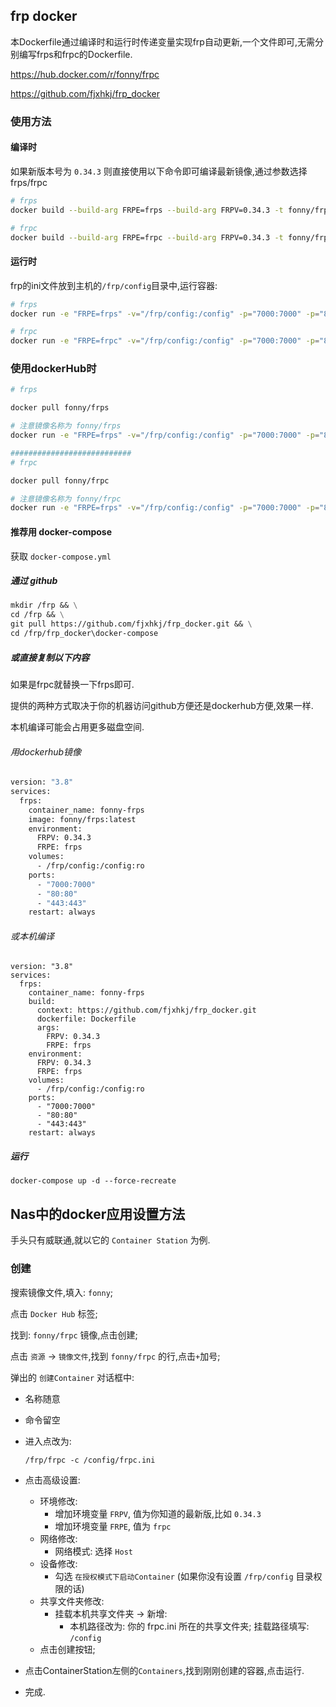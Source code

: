 ## frp docker

本Dockerfile通过编译时和运行时传递变量实现frp自动更新,一个文件即可,无需分别编写frps和frpc的Dockerfile.

<https://hub.docker.com/r/fonny/frpc>

<https://github.com/fjxhkj/frp_docker>

### 使用方法

#### 编译时

如果新版本号为 `0.34.3` 则直接使用以下命令即可编译最新镜像,通过参数选择 frps/frpc

```bash
# frps
docker build --build-arg FRPE=frps --build-arg FRPV=0.34.3 -t fonny/frp .

# frpc
docker build --build-arg FRPE=frpc --build-arg FRPV=0.34.3 -t fonny/frp .
```

#### 运行时

frp的ini文件放到主机的`/frp/config`目录中,运行容器:

```bash
# frps
docker run -e "FRPE=frps" -v="/frp/config:/config" -p="7000:7000" -p="80:80" fonny/frp

# frpc
docker run -e "FRPE=frpc" -v="/frp/config:/config" -p="7000:7000" -p="80:80" fonny/frp
```

### 使用dockerHub时

```bash
# frps

docker pull fonny/frps

# 注意镜像名称为 fonny/frps
docker run -e "FRPE=frps" -v="/frp/config:/config" -p="7000:7000" -p="80:80" fonny/frps

###########################
# frpc

docker pull fonny/frpc

# 注意镜像名称为 fonny/frpc
docker run -e "FRPE=frps" -v="/frp/config:/config" -p="7000:7000" -p="80:80" fonny/frpc
```

#### 推荐用 docker-compose

获取 `docker-compose.yml`

##### 通过 github

```dockerfile
mkdir /frp && \
cd /frp && \
git pull https://github.com/fjxhkj/frp_docker.git && \
cd /frp/frp_docker\docker-compose
```

##### 或直接复制以下内容

如果是frpc就替换一下frps即可.

提供的两种方式取决于你的机器访问github方便还是dockerhub方便,效果一样.

本机编译可能会占用更多磁盘空间.

###### 用dockerhub镜像

```dockerfile
version: "3.8"
services:
  frps:
    container_name: fonny-frps
    image: fonny/frps:latest
    environment:
      FRPV: 0.34.3
      FRPE: frps
    volumes:
      - /frp/config:/config:ro
    ports:
      - "7000:7000"
      - "80:80"
      - "443:443"
    restart: always
```

###### 或本机编译

```
version: "3.8"
services:
  frps:
    container_name: fonny-frps
    build:
      context: https://github.com/fjxhkj/frp_docker.git
      dockerfile: Dockerfile
      args:
        FRPV: 0.34.3
        FRPE: frps
    environment:
      FRPV: 0.34.3
      FRPE: frps
    volumes:
      - /frp/config:/config:ro
    ports:
      - "7000:7000"
      - "80:80"
      - "443:443"
    restart: always
```

##### 运行

```
docker-compose up -d --force-recreate
```

## Nas中的docker应用设置方法

手头只有威联通,就以它的 `Container Station` 为例.

### 创建

搜索镜像文件,填入: `fonny`;

点击 `Docker Hub` 标签;

找到: `fonny/frpc` 镜像,点击创建;

点击 `资源` -> `镜像文件`,找到 `fonny/frpc` 的行,点击`+`加号;

弹出的 `创建Container` 对话框中:

 - 名称随意

 - 命令留空

 - 进入点改为: 

   ```
   /frp/frpc -c /config/frpc.ini
   ```

- 点击高级设置:

  - 环境修改:
    - 增加环境变量 `FRPV`, 值为你知道的最新版,比如 `0.34.3`
    - 增加环境变量 `FRPE`, 值为 `frpc`
  - 网络修改:
    - 网络模式: 选择 `Host` 
  - 设备修改:
    - 勾选 `在授权模式下启动Container` (如果你没有设置 `/frp/config` 目录权限的话)
  - 共享文件夹修改:
    - 挂载本机共享文件夹 -> 新增:
      - 本机路径改为: 你的 frpc.ini 所在的共享文件夹; 挂载路径填写: `/config`
  - 点击创建按钮;

- 点击ContainerStation左侧的`Containers`,找到刚刚创建的容器,点击运行.

- 完成.














